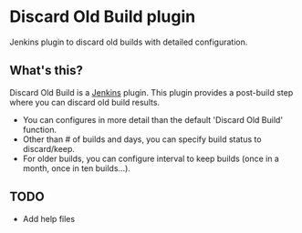 Discard Old Build plugin
===========================

Jenkins plugin to discard old builds with detailed configuration.

What's this?
-------------

Discard Old Build is a [Jenkins](http://jenkins-ci.org/) plugin.
This plugin provides a post-build step where you can discard old build results.

* You can configures in more detail than the default 'Discard Old Build' function.
 * Other than # of builds and days, you can specify build status to discard/keep.
 * For older builds, you can configure interval to keep builds (once in a month, once in ten builds...).


TODO
----
* Add help files


